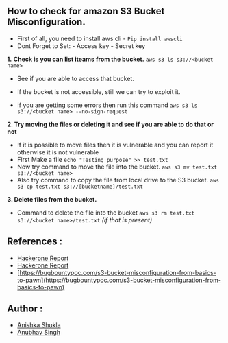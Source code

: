 
##  How to check for amazon S3 Bucket Misconfiguration.
* First of all, you need to install aws cli - `Pip install awscli`
* Dont Forget to Set:
\- Access key 
\- Secret key

**1.** **Check is you can list iteams from the bucket.** 
`aws s3 ls s3://<bucket name>`
* See if you are able to access that bucket.
* If the bucket is not accessible, still we can try to exploit it.

* If you are getting some errors then run this command 
`aws s3 ls s3://<bucket name> --no-sign-request`

**2. Try moving the files or deleting it and see if you are able to do that or not** 
* If it is possible to move files then it is vulnerable and you can report it otherwise it is not vulnerable
* First Make a file 
`echo "Testing purpose" >> test.txt `
* Now try command to move the file into the bucket. 
`aws s3 mv test.txt s3://<bucket name>`
* Also try command to copy the file from local drive to the S3 bucket. 
`aws s3 cp test.txt s3://[bucketname]/test.txt`

**3.  Delete files from the bucket.**
* Command to delete the file into the bucket
`aws s3 rm test.txt s3://<bucket name>/test.txt` *(if that is present)*


## References :
 * [Hackerone Report](https://hackerone.com/reports/700051) 
 * [Hackerone Report](https://hackerone.com/reports/229690) 
 * [https://bugbountypoc.com/s3-bucket-misconfiguration-from-basics-to-pawn](https://bugbountypoc.com/s3-bucket-misconfiguration-from-basics-to-pawn)
 
## Author :
 * [Anishka Shukla](https://twitter.com/AnishkaShukla)
 * [Anubhav Singh](https://twitter.com/AnubhavSingh_)
